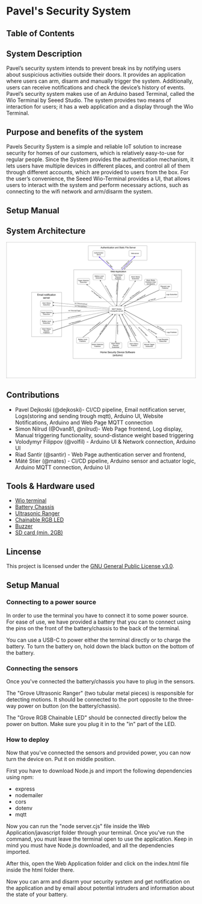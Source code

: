 # Pavel's Security System 

## Table of Contents

## System Description

Pavel’s security system intends to prevent break ins by notifying users about suspicious activities outside their doors. 
It provides an application where users can arm, disarm and manually trigger the system. 
Additionally, users can receive notifications and check the device’s history of events.
Pavel’s security system makes use of an Arduino based Terminal, called the Wio Terminal by Seeed Studio. 
The system provides two means of interaction for users; it has a web application and a display through the Wio Terminal. 

## Purpose and benefits of the system

Pavels Security System is a simple and reliable IoT solution to increase security for homes of our customers, which is relatively easy-to-use for regular people. 
Since the System provides the authentication mechanism, it lets users have multiple devices in different places, and control all of them through different accounts, which are provided to users from the box.
For the user’s convenience, the Seeed Wio-Terminal provides a UI, that allows users to interact with the system and perform necessary actions, such as connecting to the wifi network and arm/disarm the system.


## Setup Manual



## System Architecture 

![Architecture Diagram](docs/architecture_diagram.svg)

## Contributions

- Pavel Dejkoski (@dejkoski)- CI/CD pipeline, Email notification server, Logs(storing and sending trough mqtt), Arduino UI, Website Notifications, Arduino and Web Page MQTT connection
- Simon Nilrud (@Ovan81, @nilrud)- Web Page frontend, Log display, Manual triggering functionality, sound-distance weight based triggering 
- Volodymyr Filippov (@volfil) - Arduino UI & Network connection, Arduino UI
- Riad Santir (@santir) - Web Page authentication server and frontend, 
- Máté Stier (@mates) - CI/CD pipeline, Arduino sensor and actuator logic, Arduino MQTT connection, Arduino UI

## Tools & Hardware used

- [Wio terminal](https://wiki.seeedstudio.com/Wio-Terminal-Getting-Started/)
- [Battery Chassis](https://wiki.seeedstudio.com/Wio-Terminal-Chassis-Battery_650mAh/)
- [Ultrasonic Ranger](https://wiki.seeedstudio.com/Grove-Ultrasonic_Ranger/)
- [Chainable RGB LED](https://wiki.seeedstudio.com/Grove-Chainable_RGB_LED/)
- [Buzzer](https://wiki.seeedstudio.com/Grove-Buzzer/)
- [SD card (min. 2GB)](https://en.wikipedia.org/wiki/SD_card)

## Lincense

This project is licensed under the [GNU General Public License v3.0](LICENSE).

## Setup Manual

### Connecting to a power source

In order to use the terminal you have to connect it to some power source.
For ease of use, we have provided a battery that you can to connect using the pins on the front of the battery/chassis to the back of the terminal.

You can use a USB-C to power either the terminal directly or to charge the battery. To turn the battery on, hold down the black button on the bottom of the battery.

### Connecting the sensors

Once you've connected the battery/chassis you have to plug in the sensors.

The "Grove Ultrasonic Ranger" (two tubular metal pieces) is responsible for detecting motions. It should be connected to the port opposite to the three-way power on button (on the battery/chassis).

The "Grove RGB Chainable LED" should be connected directly below the power on button. Make sure you plug it in to the "in" part of the LED.

### How to deploy

Now that you've connected the sensors and provided power, you can now turn the device on. Put it on middle position.

First you have to download Node.js and import the following dependencies using npm:
- express
- nodemailer
- cors
- dotenv
- mqtt

Now you can run the "node server.cjs" file inside the Web Application/javascript folder through your terminal. Once you've run the command, you must leave the terminal open to use the application. Keep in mind you must have Node.js downloaded, and all the dependencies imported.

After this, open the Web Application folder and click on the index.html file inside the html folder there.

Now you can arm and disarm your security system and get notification on the application and by email about potential intruders and information about the state of your battery.
